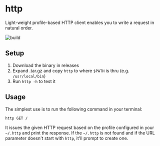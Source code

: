 # http
Light-weight profile-based HTTP client enables you to write a request in natural order.

![build](https://github.com/elasticsatch/http/actions/workflows/rust.yml/badge.svg)

## Setup 

1. Download the binary in releases
1. Expand .tar.gz and copy `http` to where `$PATH` is thru (e.g. `/usr/local/bin`)
1. Run `http -h` to test it

## Usage

The simplest use is to run the following command in your terminal: 

```sh
http GET /
```

It issues the given HTTP request based on the profile configured in your `~/.http` and print the response. If the `~/.http` is not found and if the URL parameter doesn't start with `http`, it'll prompt to create one.



